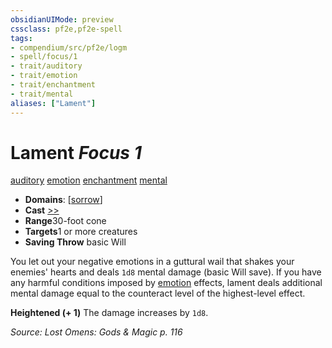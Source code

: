 ```yaml
---
obsidianUIMode: preview
cssclass: pf2e,pf2e-spell
tags:
- compendium/src/pf2e/logm
- spell/focus/1
- trait/auditory
- trait/emotion
- trait/enchantment
- trait/mental
aliases: ["Lament"]
---
```

# Lament *Focus 1*   
[auditory](../../Rules/traits/auditory.md)  [emotion](../../Rules/traits/emotion.md)  [enchantment](../../Rules/traits/enchantment.md)  [mental](../../Rules/traits/mental.md)  

- **Domains**: [[sorrow](../setting/domains.md#Sorrow)]
- **Cast** [>>](../../Rules/core-rulebook/chapter-9-playing-the-game.md#Actions "Two-Action") 
- **Range**30-foot cone
- **Targets**1 or more creatures
- **Saving Throw**  basic Will

You let out your negative emotions in a guttural wail that shakes your enemies' hearts and deals `1d8` mental damage (basic Will save). If you have any harmful conditions imposed by [emotion](../../Rules/traits/emotion.md) effects, lament deals additional mental damage equal to the counteract level of the highest-level effect.

**Heightened (+ 1)** The damage increases by `1d8`.

*Source: Lost Omens: Gods & Magic p. 116*
